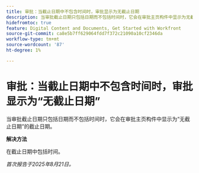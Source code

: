 ```yaml
---
title: 审批：当截止日期中不包含时间时，审批显示为无截止日期
description: 当审批截止日期只包括日期而不包括时间时，它会在审批主页构件中显示为无截止日期的截止日期。
hidefromtoc: true
feature: Digital Content and Documents, Get Started with Workfront
source-git-commit: ca8e5b7ff629064fdd7f372c21090a10cf2346da
workflow-type: tm+mt
source-wordcount: '87'
ht-degree: 1%

---
```



# 审批：当截止日期中不包含时间时，审批显示为“无截止日期”

当审批截止日期只包括日期而不包括时间时，它会在审批主页构件中显示为“无截止日期”的截止日期。

**解决方法**

在截止日期中包括时间。

_首次报告于2025年8月21日。_
